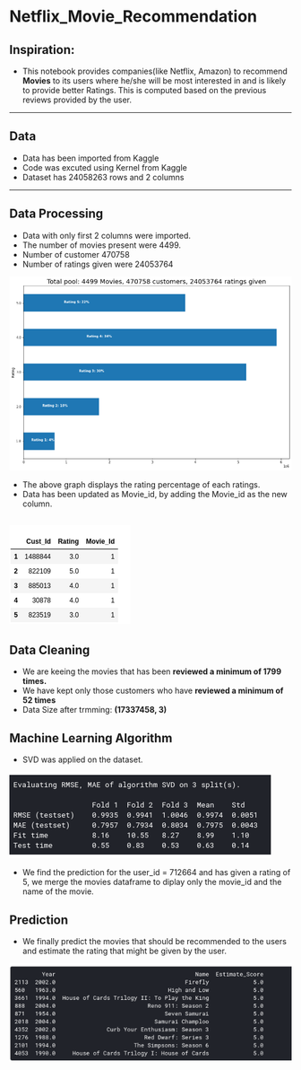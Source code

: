 # Netflix_Movie_Recommendation

## Inspiration:
- This notebook provides companies(like Netflix, Amazon) to recommend **Movies** to its users where he/she will be most interested in and is likely to provide better Ratings. This is computed based on the previous reviews provided by the user.

---
## Data
- Data has been imported from Kaggle
- Code was excuted using Kernel from Kaggle
- Dataset has 24058263 rows and  2 columns
---
## Data Processing
- Data with only first 2 columns were imported.
- The number of movies present were 4499.
- Number of customer 470758
- Number of ratings given were 24053764

![](https://github.com/Lokeshrathi/Netflix_movie_recommendation/blob/master/Image/ratings1.png)

- The above graph displays the rating percentage of each ratings.
- Data has been updated as Movie_id, by adding the Movie_id as the new column.

![](Image/Screenshot%20from%202020-06-19%2018-17-48.png)
---
## Data Cleaning
- We are keeing the movies that has been **reviewed a minimum of 1799 times.**
- We have kept only those customers who have **reviewed a minimum of 52 times**
- Data Size after trmming: **(17337458, 3)**

## Machine Learning Algorithm
- SVD was applied on the dataset.

![](Image/Screenshot%20from%202020-06-19%2018-26-38.png)

- We find the prediction for the user_id = 712664 and has given a rating of 5, we merge the movies dataframe to diplay only the movie_id and the name of the movie.

## Prediction
- We finally predict the movies that should be recommended to the users and estimate the rating that might be given by the user.

![](Image/Screenshot%20from%202020-06-19%2018-32-01.png)



